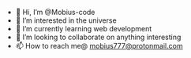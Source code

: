 - 👋 Hi, I’m @Mobius-code
- 👀 I’m interested in the universe
- 🌱 I’m currently learning web development
- 💞️ I’m looking to collaborate on anything interesting
- 📫 How to reach me@ mobius777@protonmail.com

<!---
Mobius-code/Mobius-code is a ✨ special ✨ repository because its `README.md` (this file) appears on your GitHub profile.
You can click the Preview link to take a look at your changes.
--->
